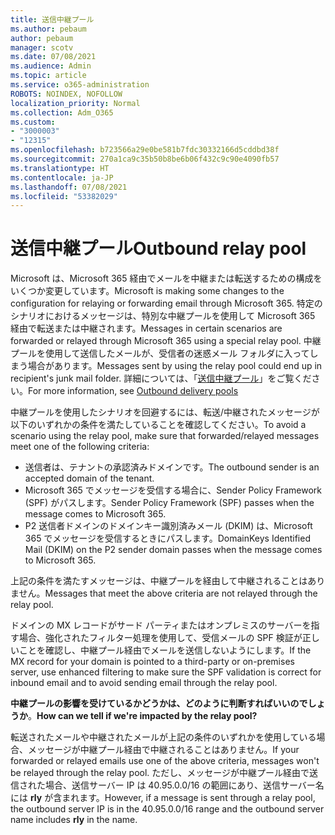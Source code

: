 ```yaml
---
title: 送信中継プール
ms.author: pebaum
author: pebaum
manager: scotv
ms.date: 07/08/2021
ms.audience: Admin
ms.topic: article
ms.service: o365-administration
ROBOTS: NOINDEX, NOFOLLOW
localization_priority: Normal
ms.collection: Adm_O365
ms.custom:
- "3000003"
- "12315"
ms.openlocfilehash: b723566a29e0be581b7fdc30332166d5cddbd38f
ms.sourcegitcommit: 270a1ca9c35b50b8be6b06f432c9c90e4090fb57
ms.translationtype: HT
ms.contentlocale: ja-JP
ms.lasthandoff: 07/08/2021
ms.locfileid: "53382029"
---
```

# <a name="outbound-relay-pool"></a><span data-ttu-id="1b1c0-102">送信中継プール</span><span class="sxs-lookup"><span data-stu-id="1b1c0-102">Outbound relay pool</span></span>

<span data-ttu-id="1b1c0-103">Microsoft は、Microsoft 365 経由でメールを中継または転送するための構成をいくつか変更しています。</span><span class="sxs-lookup"><span data-stu-id="1b1c0-103">Microsoft is making some changes to the configuration for relaying or forwarding email through Microsoft 365.</span></span> <span data-ttu-id="1b1c0-104">特定のシナリオにおけるメッセージは、特別な中継プールを使用して Microsoft 365 経由で転送または中継されます。</span><span class="sxs-lookup"><span data-stu-id="1b1c0-104">Messages in certain scenarios are forwarded or relayed through Microsoft 365 using a special relay pool.</span></span> <span data-ttu-id="1b1c0-105">中継プールを使用して送信したメールが、受信者の迷惑メール フォルダに入ってしまう場合があります。</span><span class="sxs-lookup"><span data-stu-id="1b1c0-105">Messages sent by using the relay pool could end up in recipient's junk mail folder.</span></span> <span data-ttu-id="1b1c0-106">詳細については、「[送信中継プール](/microsoft-365/security/office-365-security/high-risk-delivery-pool-for-outbound-messages#relay-pool)」をご覧ください。</span><span class="sxs-lookup"><span data-stu-id="1b1c0-106">For more information, see [Outbound delivery pools](/microsoft-365/security/office-365-security/high-risk-delivery-pool-for-outbound-messages#relay-pool)</span></span>

<span data-ttu-id="1b1c0-107">中継プールを使用したシナリオを回避するには、転送/中継されたメッセージが以下のいずれかの条件を満たしていることを確認してください。</span><span class="sxs-lookup"><span data-stu-id="1b1c0-107">To avoid a scenario using the relay pool, make sure that forwarded/relayed messages meet one of the following criteria:</span></span>

- <span data-ttu-id="1b1c0-108">送信者は、テナントの承認済みドメインです。</span><span class="sxs-lookup"><span data-stu-id="1b1c0-108">The outbound sender is an accepted domain of the tenant.</span></span>
- <span data-ttu-id="1b1c0-109">Microsoft 365 でメッセージを受信する場合に、Sender Policy Framework (SPF) がパスします。</span><span class="sxs-lookup"><span data-stu-id="1b1c0-109">Sender Policy Framework (SPF) passes when the message comes to Microsoft 365.</span></span>
- <span data-ttu-id="1b1c0-110">P2 送信者ドメインのドメインキー識別済みメール (DKIM) は、Microsoft 365 でメッセージを受信するときにパスします。</span><span class="sxs-lookup"><span data-stu-id="1b1c0-110">DomainKeys Identified Mail (DKIM) on the P2 sender domain passes when the message comes to Microsoft 365.</span></span>
 
<span data-ttu-id="1b1c0-111">上記の条件を満たすメッセージは、中継プールを経由して中継されることはありません。</span><span class="sxs-lookup"><span data-stu-id="1b1c0-111">Messages that meet the above criteria are not relayed through the relay pool.</span></span>

<span data-ttu-id="1b1c0-112">ドメインの MX レコードがサード パーティまたはオンプレミスのサーバーを指す場合、強化されたフィルター処理を使用して、受信メールの SPF 検証が正しいことを確認し、中継プール経由でメールを送信しないようにします。</span><span class="sxs-lookup"><span data-stu-id="1b1c0-112">If the MX record for your domain is pointed to a third-party or on-premises server, use enhanced filtering to make sure the SPF validation is correct for inbound email and to avoid sending email through the relay pool.</span></span>

<span data-ttu-id="1b1c0-113">**中継プールの影響を受けているかどうかは、どのように判断すればいいのでしょうか**。</span><span class="sxs-lookup"><span data-stu-id="1b1c0-113">**How can we tell if we're impacted by the relay pool?**</span></span>

<span data-ttu-id="1b1c0-114">転送されたメールや中継されたメールが上記の条件のいずれかを使用している場合、メッセージが中継プール経由で中継されることはありません。</span><span class="sxs-lookup"><span data-stu-id="1b1c0-114">If your forwarded or relayed emails use one of the above criteria, messages won't be relayed through the relay pool.</span></span> <span data-ttu-id="1b1c0-115">ただし、メッセージが中継プール経由で送信された場合、送信サーバー IP は 40.95.0.0/16 の範囲にあり、送信サーバー名には **rly** が含まれます。</span><span class="sxs-lookup"><span data-stu-id="1b1c0-115">However, if a message is sent through a relay pool, the outbound server IP is in the 40.95.0.0/16 range and the outbound server name includes **rly** in the name.</span></span>

